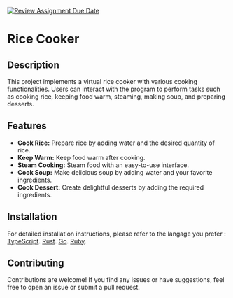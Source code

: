 [![Review Assignment Due Date](https://classroom.github.com/assets/deadline-readme-button-24ddc0f5d75046c5622901739e7c5dd533143b0c8e959d652212380cedb1ea36.svg)](https://classroom.github.com/a/PHq8Kfj_)


# Rice Cooker

## Description

This project implements a virtual rice cooker with various cooking functionalities. Users can interact with the program to perform tasks such as cooking rice, keeping food warm, steaming, making soup, and preparing desserts.

## Features

- **Cook Rice:** Prepare rice by adding water and the desired quantity of rice.
- **Keep Warm:** Keep food warm after cooking.
- **Steam Cooking:** Steam food with an easy-to-use interface.
- **Cook Soup:** Make delicious soup by adding water and your favorite ingredients.
- **Cook Dessert:** Create delightful desserts by adding the required ingredients.

## Installation

For detailed installation instructions, please refer to the langage you prefer :
[TypeScript](https://github.com/hei-school/cc-d2-my-rice-cooker-Tiantsoa79/tree/feature/typescript).
[Rust](https://github.com/hei-school/cc-d2-my-rice-cooker-Tiantsoa79/tree/feature/rust).
[Go](https://github.com/hei-school/cc-d2-my-rice-cooker-Tiantsoa79/tree/feature/go).
[Ruby](https://github.com/hei-school/cc-d2-my-rice-cooker-Tiantsoa79/tree/feature/ruby).

## Contributing

Contributions are welcome! If you find any issues or have suggestions, feel free to open an issue or submit a pull request.

